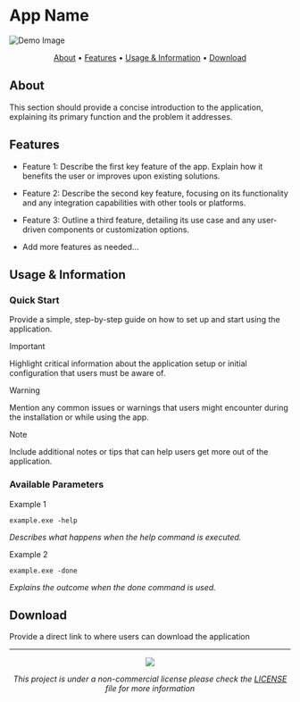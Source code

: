 
# App Name

![Demo Image](path/to/demo-image.png)

<p align="center">
  <a href="#about">About</a> •
  <a href="#features">Features</a> •
  <a href="#usage--information">Usage & Information</a> •
  <a href="#download">Download</a> 
</p>

## About

This section should provide a concise introduction to the application, explaining its primary function and the problem it addresses. 

## Features

- Feature 1: Describe the first key feature of the app. Explain how it benefits the user or improves upon existing solutions.

- Feature 2: Describe the second key feature, focusing on its functionality and any integration capabilities with other tools or platforms.

- Feature 3: Outline a third feature, detailing its use case and any user-driven components or customization options.

- Add more features as needed...

## Usage & Information

### Quick Start

Provide a simple, step-by-step guide on how to set up and start using the application.

> [!IMPORTANT]
> Highlight critical information about the application setup or initial configuration that users must be aware of.

> [!WARNING]
> Mention any common issues or warnings that users might encounter during the installation or while using the app.

> [!NOTE]
> Include additional notes or tips that can help users get more out of the application.

### Available Parameters

Example 1
```shell
example.exe -help
```
*Describes what happens when the help command is executed.*

Example 2
```shell
example.exe -done
```
*Explains the outcome when the done command is used.*

## Download

Provide a direct link to where users can download the application

---
<p align="center"><a href="https://github.com/SegoCode/RepositoryTemplate/graphs/contributors">
  <img src="https://contrib.rocks/image?repo=SegoCode/RepositoryTemplate" />
</a></p>

<p align="center"><i>This project is under a non-commercial license please check the <a href="path/to/LICENSE">LICENSE</a> file for more information</i></p>

